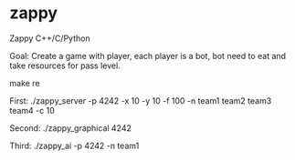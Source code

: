 # zappy
Zappy C++/C/Python

Goal: Create a game with player, each player is a bot, bot need to eat and take resources for pass level.

make re

First:
./zappy_server -p 4242 -x 10 -y 10 -f 100 -n team1 team2 team3 team4 -c 10

Second:
./zappy_graphical 4242

Third:
./zappy_ai -p 4242 -n team1

